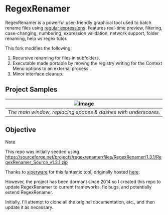 # RegexRenamer

RegexRenamer is a powerful user-friendly graphical tool used to batch rename files using [regular expressions](https://en.wikipedia.org/wiki/Regular_expression). Features real-time preview, filtering, case-changing, numbering, expression validation, network support, folder renaming, help w/ regex tutor.

This fork modifies the following:
 1. Recursive renaming for files in subfolders.
 2. Executable made portable by moving the registry writing for the Context Menu options to an external process.
 3. Minor interface cleanup. 

## Project Samples

| ![image](https://github.com/user-attachments/assets/df915cee-bc59-4431-a5bf-079fc8735e85) |
| --- |
| *The main window, replacing spaces & dashes with underscores.* |


## Objective
> [!NOTE]
> This repo was initially seeded using https://sourceforge.net/projects/regexrenamer/files/RegexRenamer/1.3.1/RegexRenamer_Source_v1.3.1.zip

Thanks to [xiperware](https://sourceforge.net/u/xiperware/profile/) for this fantastic tool, originally hosted [here](https://sourceforge.net/projects/regexrenamer/).

However, the project has been dormant since 2014 so I created this repo to update RegexRenamer to current frameworks, fix bugs, and potentially extend RegexRenamer.

Initially, I'll attempt to clone all the original documentation, etc., and then update it as necessary.
